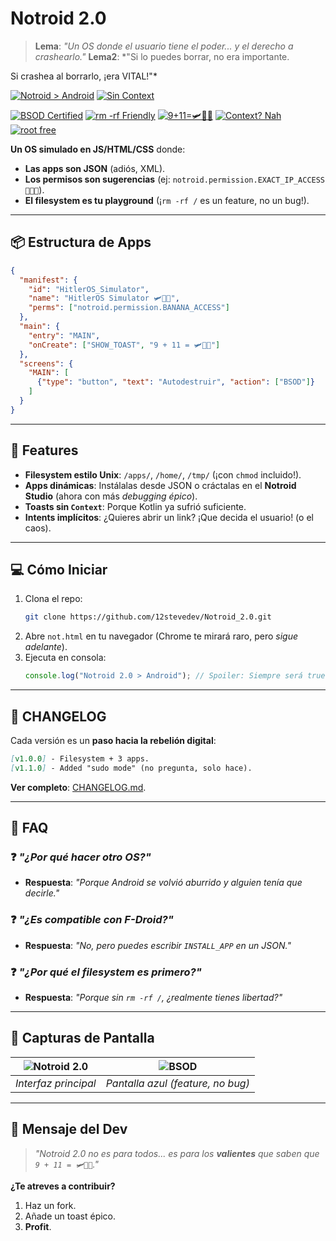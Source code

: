# Notroid 2.0

> **Lema**: *"Un OS donde el usuario tiene el poder... y el derecho a crashearlo."*
> **Lema2**: *"Si lo puedes borrar, no era importante.  

Si crashea al borrarlo, ¡era VITAL!"*

[![Notroid > Android](https://img.shields.io/badge/Notroid_>-Android-orange?style=flat&logo=android&logoColor=white)](https://youtu.be/dQw4w9WgXcQ)
[![Sin Context](https://img.shields.io/badge/SHOW_TOAST-Without_Context-brightgreen)](https://developer.android.com/reference/android/content/Context)

[![BSOD Certified](https://img.shields.io/badge/BSOD-Certified-blue?style=flat-square&logo=windows&logoColor=white)](#)
[![rm -rf Friendly](https://img.shields.io/badge/rm_--rf-Friendly-critical?style=flat-square&logo=linux&logoColor=white)](#)
[![9+11=🛩🗼🔥](https://img.shields.io/badge/9%2B11-%F0%9F%9B%A9%F0%9F%97%BC%F0%9F%94%A5-lightgrey?style=flat-square)](#)
[![Context? Nah](https://img.shields.io/badge/Toast-No_Context-brightgreen?style=flat-square&logo=android&logoColor=white)](#)
[![root free](https://img.shields.io/badge/root-free-orange?style=flat-square&logo=gnometerminal&logoColor=white)](#)

**Un OS simulado en JS/HTML/CSS** donde:
- **Las apps son JSON** (adiós, XML).
- **Los permisos son sugerencias** (ej: `notroid.permission.EXACT_IP_ACCESS🙏🤑🔥`).
- **El filesystem es tu playground** (¡`rm -rf /` es un feature, no un bug!).

---

## 📦 **Estructura de Apps**
```json
{
  "manifest": {
    "id": "HitlerOS_Simulator",
    "name": "HitlerOS Simulator 🛩🗼🔥",
    "perms": ["notroid.permission.BANANA_ACCESS"]
  },
  "main": {
    "entry": "MAIN",
    "onCreate": ["SHOW_TOAST", "9 + 11 = 🛩🗼🔥"]
  },
  "screens": {
    "MAIN": [
      {"type": "button", "text": "Autodestruir", "action": ["BSOD"]}
    ]
  }
}
```

---

## 🚀 **Features**
- **Filesystem estilo Unix**: `/apps/`, `/home/`, `/tmp/` (¡con `chmod` incluido!).
- **Apps dinámicas**: Instálalas desde JSON o cráctalas en el **Notroid Studio** (ahora con más *debugging épico*).
- **Toasts sin `Context`**: Porque Kotlin ya sufrió suficiente.
- **Intents implícitos**: ¿Quieres abrir un link? ¡Que decida el usuario! (o el caos).

---

## 💻 **Cómo Iniciar**
1. Clona el repo:
   ```bash
   git clone https://github.com/12stevedev/Notroid_2.0.git
   ```
2. Abre `not.html` en tu navegador (Chrome te mirará raro, pero *sigue adelante*).
3. Ejecuta en consola:
   ```js
   console.log("Notroid 2.0 > Android"); // Spoiler: Siempre será true.
   ```

---

## 📜 **CHANGELOG**
Cada versión es un **paso hacia la rebelión digital**:
```markdown
[v1.0.0] - Filesystem + 3 apps.
[v1.1.0] - Added "sudo mode" (no pregunta, solo hace).
```
**Ver completo**: [CHANGELOG.md](/CHANGELOG.md).

---

## 🤔 **FAQ**
### ❓ *"¿Por qué hacer otro OS?"*
- **Respuesta**: *"Porque Android se volvió aburrido y alguien tenía que decirle."*

### ❓ *"¿Es compatible con F-Droid?"*
- **Respuesta**: *"No, pero puedes escribir `INSTALL_APP` en un JSON."*

### ❓ *"¿Por qué el filesystem es primero?"*  
- **Respuesta**: *"Porque sin `rm -rf /`, ¿realmente tienes libertad?"*  

---

## 🎨 **Capturas de Pantalla**
| ![Notroid 2.0](https://placehold.co/300x200/008080/FFFFFF?text=Notroid+2.0) | ![BSOD](https://placehold.co/300x200/0000FF/FFFFFF?text=BSOD+Mode) |
|------------------------------------------------------------------------------------|---------------------------------------------------------------------------|
| *Interfaz principal*                                                               | *Pantalla azul (feature, no bug)*                                         |

---

## 📢 **Mensaje del Dev**
> *"Notroid 2.0 no es para todos... es para los **valientes** que saben que `9 + 11 = 🛩🗼🔥`."*

**¿Te atreves a contribuir?**
1. Haz un fork.
2. Añade un toast épico.
3. **Profit**.

